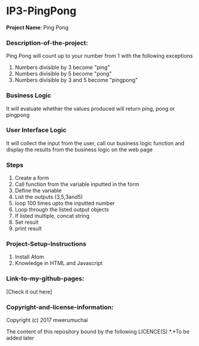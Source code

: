 # IP3-PingPong

**Project Name**: Ping Pong


### Description-of-the-project:
Ping Pong will count up to your number from 1 with the following exceptions
1. Numbers divisible by 3 become "ping"
2. Numbers divisible by 5 become "pong"
3. Numbers divisible by 3 and 5 become "pingpong"

### Business Logic
It will evaluate whether the values produced will return ping, pong  or pingpong

### User Interface Logic
It will collect the input from the user, call our business logic function and display the results from the business logic on the web page

### Steps
1. Create a form
2. Call function from the variable inputted in the form
3. Define the variable
4. List the outputs (3,5,3and5)
5. loop 100 times upto the inputted number
6. Loop through the listed output objects
7. If listed multiple, concat string
8. Set result
9. print result

### Project-Setup-Instructions
1. Install Atom
2. Knowledge in HTML and Javascript

### Link-to-my-github-pages:
[Check it out here]


### Copyright-and-license-information:
Copyright (c) 2017 mwerumuchai

The content of this repository bound by the following LICENCE(S)
*.*To be added later
